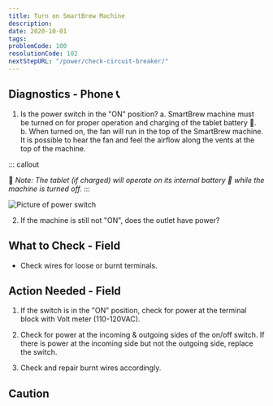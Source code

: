 ```yaml
---
title: Turn on SmartBrew Machine
description:
date: 2020-10-01
tags:
problemCode: 100
resolutionCode: 102
nextStepURL: "/power/check-circuit-breaker/"
---
```

## Diagnostics - Phone 📞 

1. Is the power switch in the "ON" position?
    a. SmartBrew machine must be turned on for proper operation and charging of the tablet battery 🔋.
    b. When turned on, the fan will run in the top of the SmartBrew machine. It is possible to hear the fan and feel the airflow along the vents at the top of the machine.

::: callout 

📝 *Note: The tablet (if charged) will operate on its internal battery 🔋 while the machine is turned off.*
::: 

![Picture of power switch](/images/power-on.jpg)

2. If the machine is still not "ON", does the outlet have power?

## What to Check - Field

- Check wires for loose or burnt terminals.

## Action Needed - Field

1) If the switch is in the "ON" position, check for power at the terminal block with Volt meter (110-120VAC).

2) Check for power at the incoming & outgoing sides of the on/off switch. If there is power at the incoming side but not the outgoing side, replace the switch.

3) Check and repair burnt wires accordingly.

## Caution

